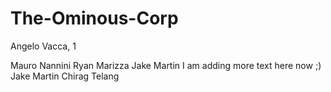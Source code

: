 # The-Ominous-Corp
Angelo Vacca, 1

Mauro Nannini
Ryan Marizza
Jake Martin I am adding more text here now ;)
Jake Martin
Chirag Telang

